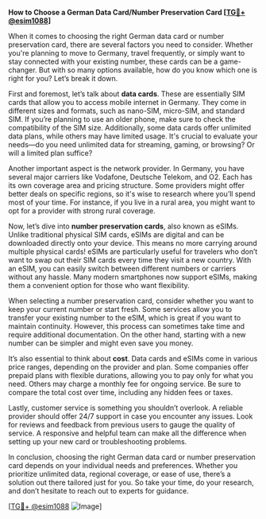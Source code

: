 **How to Choose a German Data Card/Number Preservation Card [[TG💪+ @esim1088](https://t.me/s/esim1088)]**

When it comes to choosing the right German data card or number preservation card, there are several factors you need to consider. Whether you're planning to move to Germany, travel frequently, or simply want to stay connected with your existing number, these cards can be a game-changer. But with so many options available, how do you know which one is right for you? Let’s break it down.

First and foremost, let’s talk about **data cards**. These are essentially SIM cards that allow you to access mobile internet in Germany. They come in different sizes and formats, such as nano-SIM, micro-SIM, and standard SIM. If you’re planning to use an older phone, make sure to check the compatibility of the SIM size. Additionally, some data cards offer unlimited data plans, while others may have limited usage. It's crucial to evaluate your needs—do you need unlimited data for streaming, gaming, or browsing? Or will a limited plan suffice?

Another important aspect is the network provider. In Germany, you have several major carriers like Vodafone, Deutsche Telekom, and O2. Each has its own coverage area and pricing structure. Some providers might offer better deals on specific regions, so it's wise to research where you’ll spend most of your time. For instance, if you live in a rural area, you might want to opt for a provider with strong rural coverage. 

Now, let’s dive into **number preservation cards**, also known as eSIMs. Unlike traditional physical SIM cards, eSIMs are digital and can be downloaded directly onto your device. This means no more carrying around multiple physical cards! eSIMs are particularly useful for travelers who don’t want to swap out their SIM cards every time they visit a new country. With an eSIM, you can easily switch between different numbers or carriers without any hassle. Many modern smartphones now support eSIMs, making them a convenient option for those who want flexibility.

When selecting a number preservation card, consider whether you want to keep your current number or start fresh. Some services allow you to transfer your existing number to the eSIM, which is great if you want to maintain continuity. However, this process can sometimes take time and require additional documentation. On the other hand, starting with a new number can be simpler and might even save you money.

It’s also essential to think about **cost**. Data cards and eSIMs come in various price ranges, depending on the provider and plan. Some companies offer prepaid plans with flexible durations, allowing you to pay only for what you need. Others may charge a monthly fee for ongoing service. Be sure to compare the total cost over time, including any hidden fees or taxes.

Lastly, customer service is something you shouldn’t overlook. A reliable provider should offer 24/7 support in case you encounter any issues. Look for reviews and feedback from previous users to gauge the quality of service. A responsive and helpful team can make all the difference when setting up your new card or troubleshooting problems.

In conclusion, choosing the right German data card or number preservation card depends on your individual needs and preferences. Whether you prioritize unlimited data, regional coverage, or ease of use, there’s a solution out there tailored just for you. So take your time, do your research, and don’t hesitate to reach out to experts for guidance.

[[TG💪+ @esim1088](https://t.me/s/esim1088) ![Image](https://i.postimg.cc/Y0z9fWf4/image.png)]